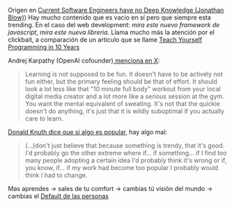 Origen en [Current Software Engineers have no Deep Knowledge (Jonathan Blow)](Jonathan%20Blow)) Hay mucho contenido que es vacio en sí pero que siempre esta trending. En el caso del web development:  _mira este nuevo framework de javascript_, _mira este nueva libreria_. Llama mucho más la atención por el clickbait, a comparación de un articulo que se llame [Teach Yourself Programming in 10 Years](https://norvig.com/21-days.html)

Andrej Karpathy (OpenAI cofounder)[ menciona en X](https://twitter.com/karpathy/status/1756380066580455557): 

> Learning is not supposed to be fun. It doesn't have to be actively not fun either, but the primary feeling should be that of effort. It should look a lot less like that "10 minute full body" workout from your local digital media creator and a lot more like a serious session at the gym. You want the mental equivalent of sweating. It's not that the quickie doesn't do anything, it's just that it is wildly suboptimal if you actually care to learn.

[Donald Knuth dice que si algo es popular](https://youtu.be/75Ju0eM5T2c), hay algo mal:

> (...)don't just believe that because something is trendy, that it's good. I'd probably go the other extreme where if... if something... if I find too many people adopting a certain idea I'd probably think it's wrong or if, you know, if... if my work had become too popular I probably would think I had to change.

Mas aprendes ->  sales de tu comfort -> cambias tú visión del mundo -> cambias el [Default de las personas](varios/cambios-internos/Default%20de%20las%20personas.md)
